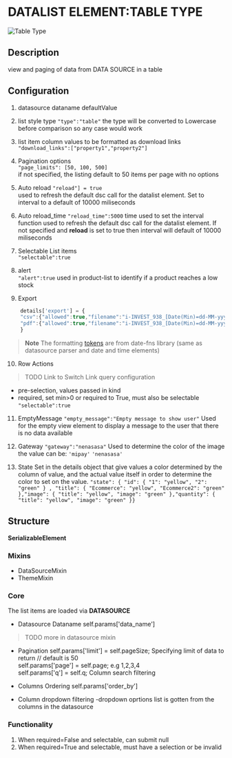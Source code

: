 # DATALIST ELEMENT:TABLE TYPE

![Table Type](https://i.postimg.cc/T2NpQ7Fr/datalist-table-type-dsv2.png)

## Description

view and paging of data from DATA SOURCE in a table

## Configuration

1. datasource dataname defaultValue

2. list style type
`"type":"table"`
the type will be converted to Lowercase before comparison so any case would work

3. list item column values to be formatted as download links  
`"download_links":["property1","property2"]`

4. Pagination options  
`"page_limits": [50, 100, 500]`  
if not specified, the listing default to 50 items per page with no options

5. Auto reload
`"reload"] = true`  
used to refresh the default dsc call for the datalist element. Set to interval to a default of 10000 miliseconds

6. Auto reload_time
`"reload_time":5000`
time used to set the interval function used to refresh the default dsc call for the datalist element. If not specified and **reload** is set to true then interval will default of 10000 miliseconds 

7. Selectable List items  
`"selectable":true`

8. alert  
`"alert":true`
used in product-list to identify if a product reaches a low stock


9. Export
```js
    details['export'] = {
    "csv":{"allowed":true,"filename":"i-INVEST_938_[Date(Min)=dd-MM-yyyy]_To_[Date(Max)=dd-MM-yyyy].csv"},
    "pdf":{"allowed":true,"filename":"i-INVEST_938_[Date(Min)=dd-MM-yyyy]_To_[Date(Max)=dd-MM-yyyy].pdf"}
    }
```
> **Note** The formatting [tokens](https://github.com/date-fns/date-fns/blob/master/docs/unicodeTokens.md) are from date-fns library (same as datasource parser and date and time elements)

10. Row Actions
> TODO Link to Switch Link query configuration

- pre-selection, values passed in kind
- required, set min>0 or required to True, must also be selectable `"selectable":true` 


11. EmptyMessage
`"empty_message":"Empty message to show user"` 
Used for the empty view element to display a message to the user that there is no data available

12. Gateway
`"gateway":"nenasasa"` 
Used to determine the color of the image the value can be:
`'mipay'`
`'nenasasa'`
 13. State
 Set in the details object that give values a color determined by the column of value, and the actual value itself in order to determine the color to set on the value. 
 `"state": { "id": { "1": "yellow", "2": "green" } , "title": { "Ecommerce": "yellow", "Ecommerce2": "green" },"image": { "title": "yellow", "image": "green" },"quantity": { "title": "yellow", "image": "green" }}`


## Structure
**SerializableElement**

### Mixins 
- DataSourceMixin
- ThemeMixin

### Core
The list items are loaded via **DATASOURCE**

- Datasource Dataname
self.params['data_name'] 
> TODO more in datasource mixin

- Pagination 
self.params['limit'] = self.pageSize; Specifying limit of data to return // default is 50  
self.params['page'] = self.page;  e.g 1,2,3,4  
self.params['q'] = self.q;  Column search filtering  

- Columns Ordering
self.params['order_by']

- Column dropdown filtering
-dropdown oprtions list is gotten from the columns in the datasource

### Functionality
1.	When required=False and selectable, can submit null
2.	When required=True and selectable, must have a selection or be invalid
